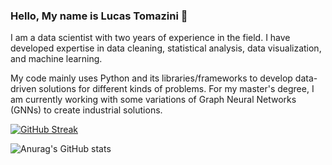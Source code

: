 ### Hello, My name is Lucas Tomazini 👋

I am a data scientist with two years of experience in the field. I have developed expertise in data cleaning, statistical analysis, data visualization, and machine learning.

My code mainly uses Python and its libraries/frameworks to develop data-driven solutions for different kinds of problems. For my master's degree, I am currently working with some variations of Graph Neural Networks (GNNs) to create industrial solutions.

[![GitHub Streak](http://github-readme-streak-stats.herokuapp.com?user=LucasTomazini&theme=dark)](https://git.io/streak-stats)


![Anurag's GitHub stats](https://github-readme-stats.vercel.app/api?username=LucasTomazini&show_icons=true&theme=dark)

<!--
**LucasTomazini/LucasTomazini** is a ✨ _special_ ✨ repository because its `README.md` (this file) appears on your GitHub profile.

Here are some ideas to get you started:

- 🔭 I’m currently working on ...
- 🌱 I’m currently learning ...
- 👯 I’m looking to collaborate on ...
- 🤔 I’m looking for help with ...
- 💬 Ask me about ...
- 📫 How to reach me: ...
- 😄 Pronouns: ...
- ⚡ Fun fact: ...
-->
